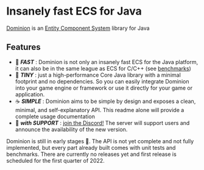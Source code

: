 # Insanely fast ECS for Java

[Dominion](https://github.com/dominion-dev/dominion-ecs-java) is an [Entity Component System](https://en.wikipedia.org/wiki/Entity_component_system) library for Java

## Features

- 🚀 **_FAST_** : Dominion is not only an insanely fast ECS for the Java platform, it can also be in the same league as
  ECS for C/C++ (see [benchmarks](https://github.com/dominion-dev/dominion-ecs-java-benchmark))
- 🤏 **_TINY_** : just a high-performance Core Java library with a minimal footprint and no dependencies. So you can
  easily integrate Dominion into your game engine or framework or use it directly for your game or application.
- ☕ **_SIMPLE_** : Dominion aims to be simple by design and exposes a clean, minimal, and self-explanatory API. This
  readme alone will provide a complete usage documentation
- 💪 **_with SUPPORT_** : [join the Discord!](https://discord.gg/BHMz3axqUG) The server will support users and announce
  the availability of the new version.

Dominion is still in early stages 🍼. The API is not yet complete and not fully implemented, but every part already
built comes with unit tests and benchmarks. There are currently no releases yet and first release is scheduled for the
first quarter of 2022.
